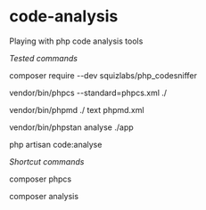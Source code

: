 # code-analysis
Playing with php code analysis tools

*Tested commands*

composer require --dev squizlabs/php_codesniffer

vendor/bin/phpcs --standard=phpcs.xml ./

vendor/bin/phpmd ./ text phpmd.xml

vendor/bin/phpstan analyse ./app

php artisan code:analyse

*Shortcut commands*

composer phpcs

composer analysis

